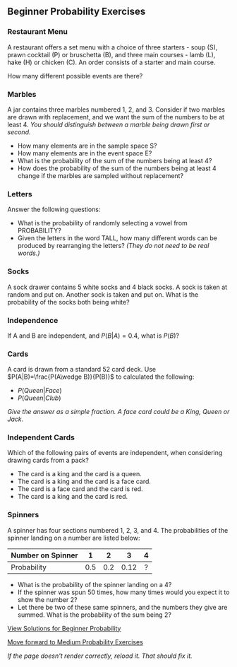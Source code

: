## Beginner Probability Exercises

### Restaurant Menu
A restaurant offers a set menu with a choice of three starters - soup (S), prawn cocktail (P) or bruschetta (B), and three main courses - lamb (L), hake (H) or chicken (C). An order consists of a starter and main course.

How many different possible events are there?

### Marbles
A jar contains three marbles numbered 1, 2, and 3. Consider if two marbles are drawn with replacement, and we want the sum of the numbers to be at least 4.
*You should distinguish between a marble being drawn first or second.*
- How many elements are in the sample space S? 
- How many elements are in the event space E? 
- What is the probability of the sum of the numbers being at least 4? 
- How does the probability of the sum of the numbers being at least 4 change if the marbles are sampled without replacement? 


### Letters
Answer the following questions:
- What is the probability of randomly selecting a vowel from PROBABILITY?
- Given the letters in the word TALL, how many different words can be produced by rearranging the letters? *(They do not need to be real words.)*

### Socks
A sock drawer contains 5 white socks and 4 black socks. A sock is taken at random and put on. Another sock is taken and put on.
What is the probability of the socks both being white?

### Independence
If A and B are independent, and $P(B|A)=0.4$, what is $P(B)$?


### Cards
A card is drawn from a standard 52 card deck. Use $P(A|B)=\frac{P(A\wedge B)}{P(B)}$ to calculated the following:
- $P(Queen|Face)$
- $P(Queen|Club)$

*Give the answer as a simple fraction. A face card could be a King, Queen or Jack.*

### Independent Cards
Which of the following pairs of events are independent, when considering drawing cards from a pack?
- The card is a king and the card is a queen.
- The card is a king and the card is a face card.
- The card is a face card and the card is red.
- The card is a king and the card is red.

### Spinners
A spinner has four sections numbered 1, 2, 3, and 4.
The probabilities of the spinner landing on a number are listed below:

| Number on Spinner| 1  | 2  | 3  | 4  |
| :---             |:--:|:--:|:--:|:--:|
| Probability      |0.5 |0.2 |0.12| ?  |

- What is the probability of the spinner landing on a 4? 
- If the spinner was spun 50 times, how many times would you expect it to show the number 2? 
- Let there be two of these same spinners, and the numbers they give are summed. What is the probability of the sum being 2? 


[View Solutions for Beginner Probability](https://github.com/UMdecisionsupport/DecisionSupport2023/blob/main/Probability/Solutions/Beginner_Solutions.md)

[Move forward to Medium Probability Exercises](https://github.com/UMdecisionsupport/DecisionSupport2023/blob/main/Probability/Medium.md)

*If the page doesn't render correctly, reload it. That should fix it.*

